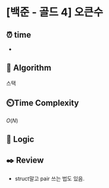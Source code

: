 # [백준 - 골드 4] 오큰수
 
## ⏰  **time**
-

## :pushpin: **Algorithm**
스택

## ⏲️**Time Complexity**
$O(N)$

## :round_pushpin: **Logic**

## :black_nib: **Review**
- struct말고 pair 쓰는 법도 있음.